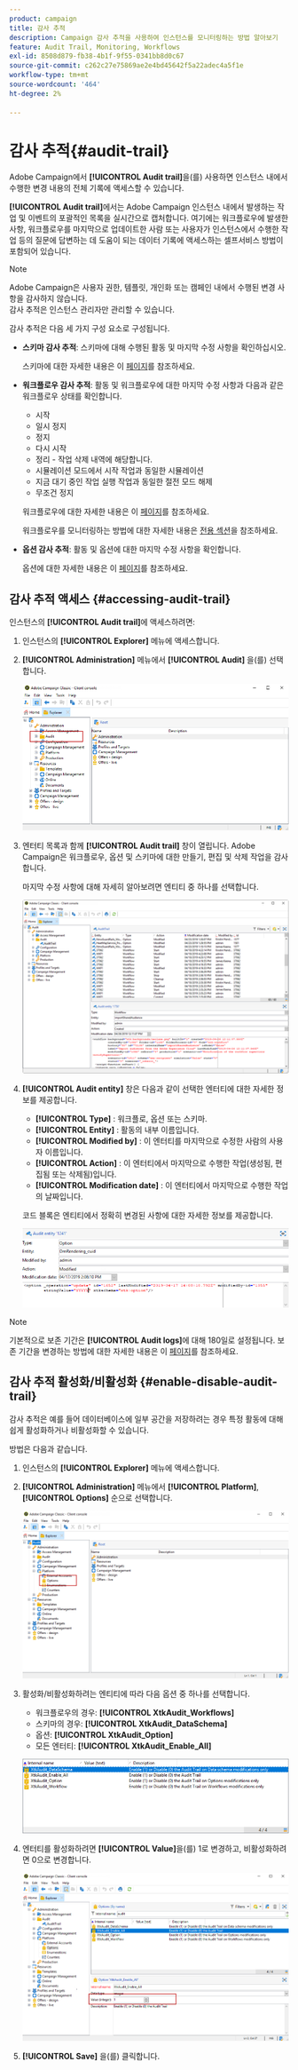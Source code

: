 ```yaml
---
product: campaign
title: 감사 추적
description: Campaign 감사 추적을 사용하여 인스턴스를 모니터링하는 방법 알아보기
feature: Audit Trail, Monitoring, Workflows
exl-id: 8508d879-fb38-4b1f-9f55-0341bb8d0c67
source-git-commit: c262c27e75869ae2e4bd45642f5a22adec4a5f1e
workflow-type: tm+mt
source-wordcount: '464'
ht-degree: 2%

---
```


# 감사 추적{#audit-trail}



Adobe Campaign에서 **[!UICONTROL Audit trail]**&#x200B;을(를) 사용하면 인스턴스 내에서 수행한 변경 내용의 전체 기록에 액세스할 수 있습니다.

**[!UICONTROL Audit trail]**&#x200B;에서는 Adobe Campaign 인스턴스 내에서 발생하는 작업 및 이벤트의 포괄적인 목록을 실시간으로 캡처합니다. 여기에는 워크플로우에 발생한 사항, 워크플로우를 마지막으로 업데이트한 사람 또는 사용자가 인스턴스에서 수행한 작업 등의 질문에 답변하는 데 도움이 되는 데이터 기록에 액세스하는 셀프서비스 방법이 포함되어 있습니다.

>[!NOTE]
>
>Adobe Campaign은 사용자 권한, 템플릿, 개인화 또는 캠페인 내에서 수행된 변경 사항을 감사하지 않습니다.\
>감사 추적은 인스턴스 관리자만 관리할 수 있습니다.

감사 추적은 다음 세 가지 구성 요소로 구성됩니다.

* **스키마 감사 추적**: 스키마에 대해 수행된 활동 및 마지막 수정 사항을 확인하십시오.

  스키마에 대한 자세한 내용은 이 [페이지](../../configuration/using/data-schemas.md)를 참조하세요.

* **워크플로우 감사 추적**: 활동 및 워크플로우에 대한 마지막 수정 사항과 다음과 같은 워크플로우 상태를 확인합니다.

   * 시작
   * 일시 정지
   * 정지
   * 다시 시작
   * 정리 - 작업 삭제 내역에 해당합니다.
   * 시뮬레이션 모드에서 시작 작업과 동일한 시뮬레이션
   * 지금 대기 중인 작업 실행 작업과 동일한 절전 모드 해제
   * 무조건 정지

  워크플로우에 대한 자세한 내용은 이 [페이지](../../workflow/using/about-workflows.md)를 참조하세요.

  워크플로우를 모니터링하는 방법에 대한 자세한 내용은 [전용 섹션](../../workflow/using/monitoring-workflow-execution.md)을 참조하세요.

* **옵션 감사 추적**: 활동 및 옵션에 대한 마지막 수정 사항을 확인합니다.

  옵션에 대한 자세한 내용은 이 [페이지](../../installation/using/configuring-campaign-options.md)를 참조하세요.

## 감사 추적 액세스 {#accessing-audit-trail}

인스턴스의 **[!UICONTROL Audit trail]**&#x200B;에 액세스하려면:

1. 인스턴스의 **[!UICONTROL Explorer]** 메뉴에 액세스합니다.
1. **[!UICONTROL Administration]** 메뉴에서 **[!UICONTROL Audit]** 을(를) 선택합니다.

   ![](assets/audit_trail_1.png)

1. 엔터티 목록과 함께 **[!UICONTROL Audit trail]** 창이 열립니다. Adobe Campaign은 워크플로우, 옵션 및 스키마에 대한 만들기, 편집 및 삭제 작업을 감사합니다.

   마지막 수정 사항에 대해 자세히 알아보려면 엔티티 중 하나를 선택합니다.

   ![](assets/audit_trail_2.png)

1. **[!UICONTROL Audit entity]** 창은 다음과 같이 선택한 엔터티에 대한 자세한 정보를 제공합니다.

   * **[!UICONTROL Type]** : 워크플로, 옵션 또는 스키마.
   * **[!UICONTROL Entity]** : 활동의 내부 이름입니다.
   * **[!UICONTROL Modified by]** : 이 엔터티를 마지막으로 수정한 사람의 사용자 이름입니다.
   * **[!UICONTROL Action]** : 이 엔터티에서 마지막으로 수행한 작업(생성됨, 편집됨 또는 삭제됨)입니다.
   * **[!UICONTROL Modification date]** : 이 엔터티에서 마지막으로 수행한 작업의 날짜입니다.

   코드 블록은 엔티티에서 정확히 변경된 사항에 대한 자세한 정보를 제공합니다.

   ![](assets/audit_trail_3.png)

>[!NOTE]
>
>기본적으로 보존 기간은 **[!UICONTROL Audit logs]**&#x200B;에 대해 180일로 설정됩니다. 보존 기간을 변경하는 방법에 대한 자세한 내용은 이 [페이지](../../production/using/database-cleanup-workflow.md#deployment-assistant)를 참조하세요.

## 감사 추적 활성화/비활성화 {#enable-disable-audit-trail}

감사 추적은 예를 들어 데이터베이스에 일부 공간을 저장하려는 경우 특정 활동에 대해 쉽게 활성화하거나 비활성화할 수 있습니다.

방법은 다음과 같습니다.

1. 인스턴스의 **[!UICONTROL Explorer]** 메뉴에 액세스합니다.
1. **[!UICONTROL Administration]** 메뉴에서 **[!UICONTROL Platform]**, **[!UICONTROL Options]** 순으로 선택합니다.

   ![](assets/audit_trail_4.png)

1. 활성화/비활성화하려는 엔티티에 따라 다음 옵션 중 하나를 선택합니다.

   * 워크플로우의 경우: **[!UICONTROL XtkAudit_Workflows]**
   * 스키마의 경우: **[!UICONTROL XtkAudit_DataSchema]**
   * 옵션: **[!UICONTROL XtkAudit_Option]**
   * 모든 엔터티: **[!UICONTROL XtkAudit_Enable_All]**

   ![](assets/audit_trail_5.png)

1. 엔터티를 활성화하려면 **[!UICONTROL Value]**&#x200B;을(를) 1로 변경하고, 비활성화하려면 0으로 변경합니다.

   ![](assets/audit_trail_6.png)

1. **[!UICONTROL Save]** 을(를) 클릭합니다.
